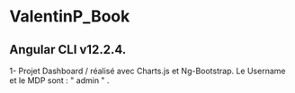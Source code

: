 # ValentinP_Book

## Angular CLI v12.2.4.

 1- Projet Dashboard / réalisé avec Charts.js et Ng-Bootstrap. Le Username et le MDP sont : " admin " .



